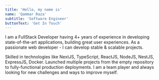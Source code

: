 ```yaml
---
title: 'Hello, my name is'
name: 'Qammar Raza'
subtitle: 'Software Engineer'
buttonText: 'Get In Touch'
---
```


I am a FullStack Developer having 4+ years of experience in developing state-of-the-art applications, building great user experiences. As a passionate web developer - I can develop stable & scalable projects.

Skilled in technologies like NextJS, TypeScript, ReactJS, NodeJS, NestJS, ExpressJS, Docker. Launched multiple projects from the empty repository to fully-functional production deployments. I am a team player and always looking for new challenges and ways to improve myself.
